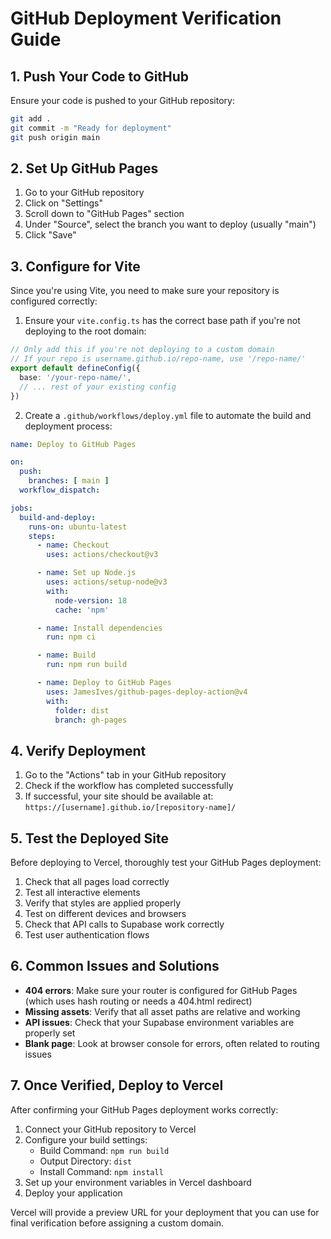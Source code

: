 # GitHub Deployment Verification Guide

## 1. Push Your Code to GitHub

Ensure your code is pushed to your GitHub repository:

```bash
git add .
git commit -m "Ready for deployment"
git push origin main
```

## 2. Set Up GitHub Pages

1. Go to your GitHub repository
2. Click on "Settings"
3. Scroll down to "GitHub Pages" section
4. Under "Source", select the branch you want to deploy (usually "main")
5. Click "Save"

## 3. Configure for Vite

Since you're using Vite, you need to make sure your repository is configured correctly:

1. Ensure your `vite.config.ts` has the correct base path if you're not deploying to the root domain:

```typescript
// Only add this if you're not deploying to a custom domain
// If your repo is username.github.io/repo-name, use '/repo-name/'
export default defineConfig({
  base: '/your-repo-name/',
  // ... rest of your existing config
})
```

2. Create a `.github/workflows/deploy.yml` file to automate the build and deployment process:

```yaml
name: Deploy to GitHub Pages

on:
  push:
    branches: [ main ]
  workflow_dispatch:

jobs:
  build-and-deploy:
    runs-on: ubuntu-latest
    steps:
      - name: Checkout
        uses: actions/checkout@v3

      - name: Set up Node.js
        uses: actions/setup-node@v3
        with:
          node-version: 18
          cache: 'npm'

      - name: Install dependencies
        run: npm ci

      - name: Build
        run: npm run build

      - name: Deploy to GitHub Pages
        uses: JamesIves/github-pages-deploy-action@v4
        with:
          folder: dist
          branch: gh-pages
```

## 4. Verify Deployment

1. Go to the "Actions" tab in your GitHub repository
2. Check if the workflow has completed successfully
3. If successful, your site should be available at: `https://[username].github.io/[repository-name]/`

## 5. Test the Deployed Site

Before deploying to Vercel, thoroughly test your GitHub Pages deployment:

1. Check that all pages load correctly
2. Test all interactive elements
3. Verify that styles are applied properly
4. Test on different devices and browsers
5. Check that API calls to Supabase work correctly
6. Test user authentication flows

## 6. Common Issues and Solutions

- **404 errors**: Make sure your router is configured for GitHub Pages (which uses hash routing or needs a 404.html redirect)
- **Missing assets**: Verify that all asset paths are relative and working
- **API issues**: Check that your Supabase environment variables are properly set
- **Blank page**: Look at browser console for errors, often related to routing issues

## 7. Once Verified, Deploy to Vercel

After confirming your GitHub Pages deployment works correctly:

1. Connect your GitHub repository to Vercel
2. Configure your build settings:
   - Build Command: `npm run build`
   - Output Directory: `dist`
   - Install Command: `npm install`
3. Set up your environment variables in Vercel dashboard
4. Deploy your application

Vercel will provide a preview URL for your deployment that you can use for final verification before assigning a custom domain.
